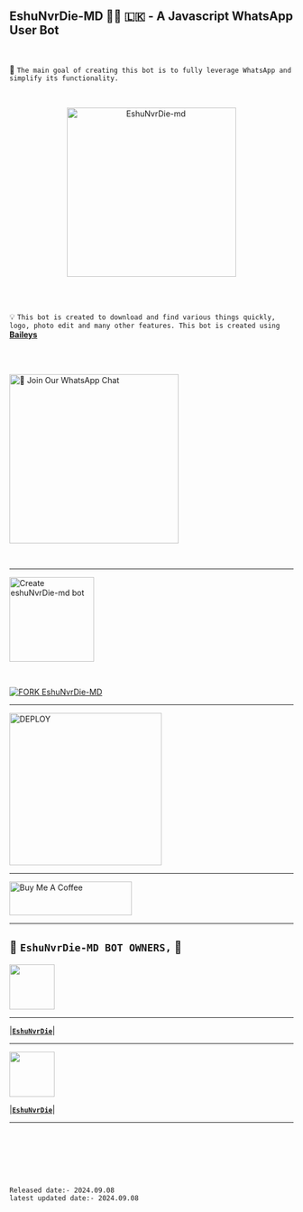 <br>

## EshuNvrDie-MD 👨‍💻 🇱🇰 - A Javascript WhatsApp User Bot

<br>

🔮 `The main goal of creating this bot is to fully leverage WhatsApp and simplify its functionality.`

<br>
 
  <p align="center">  
  <a href="[[](https://telegra.ph/file/886ba2285c95a64001ee9.jpg)](https://telegra.ph/file/886ba2285c95a64001ee9.jpg)">
    <img alt="EshuNvrDie-md" height="300" src="https://telegra.ph/file/d770e9828efe3c1311743.jpg">
    
  
  </a>
</p>  


<br>
<br>

💡 `This bot is created to download and find various things quickly, logo, photo edit and many other features. This bot is created using` **[Baileys](https://github.com/WhiskeySockets/Baileys)**


<br>
<br>

<a href="https://api.whatsapp.com/send?phone=94789119916&text=*Hello👨‍💻🇱🇰EshuNvrDie-MD_BOT_OWNER*"><img src="https://img.shields.io/badge/%F0%9F%8E%89%20Join%20Our%20WhatsApp%20Channel-black" alt="📎 Join Our WhatsApp Chat" width="300"></a>

<br>

---

<a href="https://glowing-barnacle-r477pvj4vw7wcx9v-8000.app.github.dev/"><img src="https://img.shields.io/badge/DEPLOY-greeen" alt="Create eshuNvrDie-md bot" width="150"></a>

<br>

[![FORK EshuNvrDie-MD](https://img.shields.io/badge/FORK%20-EshuNvrDie-white)](https://github.com/Eshankawi/EshuNvrDie-MD/fork)

 ---
 
<a href="https://eshunvrdie-md-terms-and-rules.vercel.app/"><img src="https://img.shields.io/badge/Read%20Our%20Terms%20and%20Conditions-red" alt="DEPLOY" width="270"></a>

---

<a href="https://www.buymeacoffee.com/eshankawishka" target="_blank"><img src="https://cdn.buymeacoffee.com/buttons/v2/default-yellow.png" alt="Buy Me A Coffee" style="height: 60px !important;width: 217px !important;" ></a>

---

## 👑 **`EshuNvrDie-MD BOT OWNERS,`** 👑


   <a href="https://github.com/Eshankawi/EshuNvrDie-MD"><img src="https://telegra.ph/file/d770e9828efe3c1311743.jpg" width=80 height=80></a>   

---

|**[`EshuNvrDie`](https://github.com/Eshankawi/EshuNvrDie-MD?tab=readme-ov-file)**|

---

<a href="https://github.com/Eshankawi/EshuNvrDie-MD"><img src="https://telegra.ph/file/d770e9828efe3c1311743.jpg" width=80 height=80></a> 

|**[`EshuNvrDie`](https://github.com/Eshankawi/EshuNvrDie-MD?tab=readme-ov-file)**|

---

<br>
<br>
<br>
<br>
<br>

`Released date:- 2024.09.08`
<br>
`latest updated date:- 2024.09.08`
